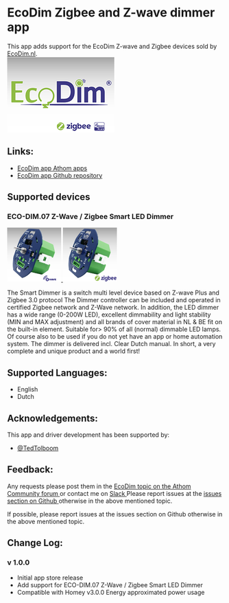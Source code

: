 # EcoDim Zigbee and Z-wave dimmer app

This app adds support for the EcoDim Z-wave and Zigbee devices sold by [EcoDim.nl](https://www.ecodim.nl/eco-dim07-zigbee-z-wave-smart-led-dimmer.html).  
<a href="https://www.ecodim.nl/eco-dim07-zigbee-z-wave-smart-led-dimmer.html">
  <img src="https://raw.githubusercontent.com/EcoDimBV/nl.EcoDim/master/assets/images/ecodim-small.png">
</a>  

## Links:
* [EcoDim app Athom apps ](https://apps.athom.com/app/nl.EcoDim)
* [EcoDim app Github repository ](https://github.com/EcoDimBV/nl.EcoDim)

## Supported devices

### ECO-DIM.07 Z-Wave / Zigbee Smart LED Dimmer
<a href="https://www.ecodim.nl/eco-dim07-zigbee-z-wave-smart-led-dimmer.html">
  <img src="https://raw.githubusercontent.com/EcoDimBV/nl.EcoDim/master/drivers/eco-dim07-z-wave/assets/images/large.png" width="25%" height="25%">
</a><a href="https://www.ecodim.nl/eco-dim07-zigbee-z-wave-smart-led-dimmer.html">
  <img src="https://raw.githubusercontent.com/EcoDimBV/nl.EcoDim/master/drivers/eco-dim07-zigbee/assets/images/large.png" width="25%" height="25%">
</a>  

The Smart Dimmer is a switch multi level device based on Z-wave Plus and Zigbee 3.0 protocol The Dimmer controller can be included and operated in certified Zigbee network and Z-Wave network.
In addition, the LED dimmer has a wide range (0-200W LED), excellent dimmability and light stability (MIN and MAX adjustment) and all brands of cover material in NL & BE fit on the built-in element.
Suitable for> 90% of all (normal) dimmable LED lamps.
Of course also to be used if you do not yet have an app or home automation system. The dimmer is delivered incl. Clear Dutch manual. In short, a very complete and unique product and a world first!

## Supported Languages:
* English
* Dutch

## Acknowledgements:

This app and driver development has been supported by:

* [@TedTolboom](https://forum.athom.com/profile/TedTolboom)

## Feedback:

Any requests please post them in the [EcoDim topic on the Athom Community forum ](https://community.athom.com/t/17632/) or contact me on [Slack ](https://athomcommunity.slack.com/team/tedtolboom)
Please report issues at the [issues section on Github ](https://github.com/EcoDimBV/nl.EcoDim/issues) otherwise in the above mentioned topic.

If possible, please report issues at the issues section on Github otherwise in the above mentioned topic.

## Change Log:

### v 1.0.0
* Initial app store release   
* Add support for ECO-DIM.07 Z-Wave / Zigbee Smart LED Dimmer   
* Compatible with Homey v3.0.0 Energy approximated power usage      
